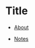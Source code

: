 [//]: # (#/_docs)



<!------------------------------------------------------------------------------



--------------------------------------------------------------------------------

<:>
{
  "%": "",
  ".": "index.md!m.md",
  ":": [],
  "!": [],
  "~": [],
  "_": [],
  "?": [],
  "#": "#"
}
//
</:>

------------------------------------------------------------------------------->



[//]: # (index)



<!----------------------------------------------------------------------------->

# Title

* [About](./index.md)

* [Notes](./notes/index.md)

<!------------------------------------------------------------------------------

// ..

--------------------------------------------------------------------------------

<:y000>
{
  "%": "",
  ".": [],
  ":": [],
  "!": [],
  "~": [],
  "?": [],
  "#": "#"
}
</:y000>

------------------------------------------------------------------------------->



[//]: # (_tmpl:index)
<!--!!



<%----------------------------------------------------------------------------%>

# Title

<%------------------------------------------------------------------------------

// ..

--------------------------------------------------------------------------------

<:_tmpl>
{
  "%": "",
  ".": [],
  ":": [],
  "!": [],
  "~": [],
  "?": [],
  "#": "#"
}
</:_tmpl>

------------------------------------------------------------------------------%>



!!-->
[//]: # (y000:index)
<!--!!

!!-->

